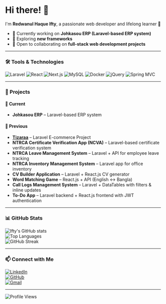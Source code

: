 # Hi there! 👋  
I'm **Redwanul Haque Ifty**, a passionate web developer and lifelong learner 🚀  

- 🔭 Currently working on **Johkasou ERP (Laravel-based ERP system)**  
- 🌱 Exploring **new frameworks**  
- 🤝 Open to collaborating on **full-stack web development projects**  

---

### 🛠️ Tools & Technologies
![Laravel](https://img.shields.io/badge/Laravel-FF2D20?style=for-the-badge&logo=laravel&logoColor=white)
![React](https://img.shields.io/badge/React-20232A?style=for-the-badge&logo=react&logoColor=61DAFB)
![Next.js](https://img.shields.io/badge/Next.js-000000?style=for-the-badge&logo=nextdotjs&logoColor=white)
![MySQL](https://img.shields.io/badge/MySQL-4479A1?style=for-the-badge&logo=mysql&logoColor=white)
![Docker](https://img.shields.io/badge/Docker-2496ED?style=for-the-badge&logo=docker&logoColor=white)
![jQuery](https://img.shields.io/badge/jQuery-0769AD?style=for-the-badge&logo=jquery&logoColor=white)
![Spring MVC](https://img.shields.io/badge/Spring%20MVC-6DB33F?style=for-the-badge&logo=spring&logoColor=white)

---

### 💼 Projects

#### 🚀 Current
- **Johkasou ERP** – Laravel-based ERP system  

#### 📌 Previous
- [**Tizaraa**](https://tizaraa.com) – Laravel E-commerce Project  
- **NTRCA Certificate Verification App (NCVA)** – Laravel-based certificate verification system  
- **NTRCA Leave Management System** – Laravel + API for employee leave tracking  
- **NTRCA Inventory Management System** – Laravel app for office inventory  
- **CV Builder Application** – Laravel + React.js CV generator  
- **Word Matching Game** – React.js + API (English ↔ Bangla)   
- **Call Logs Management System** – Laravel + DataTables with filters & inline updates  
- **To-Do App** – Laravel backend + React.js frontend with JWT authentication  

---

### 📊 GitHub Stats
![Ifty's GitHub stats](https://github-readme-stats.vercel.app/api?username=ifty8555&show_icons=true&theme=radical)  
![Top Languages](https://github-readme-stats.vercel.app/api/top-langs/?username=ifty8555&layout=compact&theme=radical)  
![GitHub Streak](https://streak-stats.demolab.com?user=ifty8555&theme=radical&hide_border=true)  

---

### 📫 Connect with Me
[![LinkedIn](https://img.shields.io/badge/LinkedIn-0077B5?style=for-the-badge&logo=linkedin&logoColor=white)](https://linkedin.com/in/ifty8555)  
[![GitHub](https://img.shields.io/badge/GitHub-181717?style=for-the-badge&logo=github&logoColor=white)](https://github.com/ifty8555)  
[![Gmail](https://img.shields.io/badge/Email-D14836?style=for-the-badge&logo=gmail&logoColor=white)](mailto:ifty8555@gmail.com)  

---

![Profile Views](https://komarev.com/ghpvc/?username=ifty8555&color=blue&style=flat-square)
